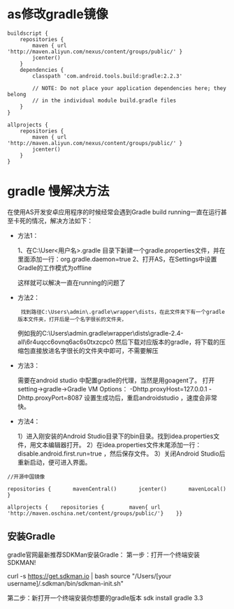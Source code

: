 
# as修改gradle镜像

```
buildscript {
    repositories {
        maven { url 'http://maven.aliyun.com/nexus/content/groups/public/' }
        jcenter()
    }
    dependencies {
        classpath 'com.android.tools.build:gradle:2.2.3'

        // NOTE: Do not place your application dependencies here; they belong
        // in the individual module build.gradle files
    }
}

allprojects {
    repositories {
        maven { url 'http://maven.aliyun.com/nexus/content/groups/public/' }
        jcenter()
    }
}
```

# gradle 慢解决方法

在使用AS开发安卓应用程序的时候经常会遇到Gradle build running一直在运行甚至卡死的情况，解决方法如下：

- 方法1：

    1、在C:\User\<用户名>\.gradle 目录下新建一个gradle.properties文件，并在里面添加一行：org.gradle.daemon=true
    2、打开AS，在Settings中设置Gradle的工作模式为offline

    这样就可以解决一直在running的问题了

- 方法2：

       找到路径C:\Users\admin\.gradle\wrapper\dists，在此文件夹下有一个gradle版本文件夹，打开后是一个名字很长的文件夹，
    例如我的C:\Users\admin\.gradle\wrapper\dists\gradle-2.4-all\6r4uqcc6ovnq6ac6s0txzcpc0   然后下载对应版本的gradle，将下载的压缩包直接放进名字很长的文件夹中即可，不需要解压

- 方法3：

    需要在android studio 中配置gradle的代理，当然是用goagent了。
    打开setting->gradle->Gradle VM Options：
    -Dhttp.proxyHost=127.0.0.1 -Dhttp.proxyPort=8087
    设置生成功后，重启androidstudio ，速度会非常快。

- 方法4：

    1）进入刚安装的Android Studio目录下的bin目录。找到idea.properties文件，用文本编辑器打开。
    2）在idea.properties文件末尾添加一行： disable.android.first.run=true ，然后保存文件。
    3）关闭Android Studio后重新启动，便可进入界面。

```
//开源中国镜像

repositories {       mavenCentral()       jcenter()       mavenLocal()   }

allprojects {    repositories {        maven{ url 'http://maven.oschina.net/content/groups/public/'}    }}
```

## 安装Gradle
gradle官网最新推荐SDKMan安装Gradle：
第一步：打开一个终端安装SDKMAN!

curl -s https://get.sdkman.io | bash
source "/Users/[your username]/.sdkman/bin/sdkman-init.sh"

第二步：新打开一个终端安装你想要的gradle版本
sdk install gradle 3.3
